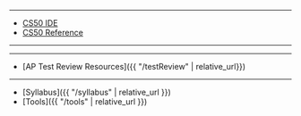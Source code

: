 ***

* [CS50 IDE](https://cs50.io/)
* [CS50 Reference](https://reference.cs50.net/)

***
<!--
* [Status Page](https://cs50.statuspage.io/)
* [Style Guide](https://cs50.readthedocs.io/style/c/)

***

* [Class Notes]({{ "/periods/sampleClass" | relative_url }})
-->
***
* [AP Test Review Resources]({{ "/testReview" | relative_url}})

***
<!--
* [**Units**]({{ "/units" | relative_url }})
-->
* [Syllabus]({{ "/syllabus" | relative_url }})
* [Tools]({{ "/tools" | relative_url }})
